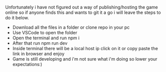 Unfortunately i have not figured out a way of publishing/hosting the game online so if anyone finds this and wants to git it a go i will leave the steps to do it below.

- Download all the files in a folder or clone repo in your pc
- Use VSCode to open the folder
- Open the terminal and run npm i
- After that run npm run dev
- Inside terminal there will be a local host ip click on it or copy paste the link in browser and enjoy
- Game is still developing and i'm not sure what i'm doing so lower your expectations:)
